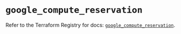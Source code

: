 # `google_compute_reservation`

Refer to the Terraform Registry for docs: [`google_compute_reservation`](https://registry.terraform.io/providers/hashicorp/google/5.21.0/docs/resources/compute_reservation).
